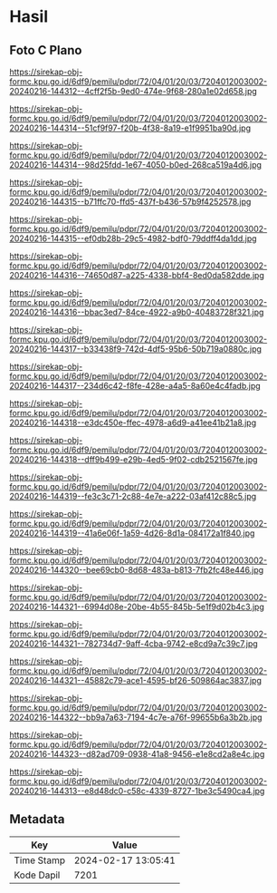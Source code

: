 # Hasil

## Foto C Plano

https://sirekap-obj-formc.kpu.go.id/6df9/pemilu/pdpr/72/04/01/20/03/7204012003002-20240216-144312--4cff2f5b-9ed0-474e-9f68-280a1e02d658.jpg

https://sirekap-obj-formc.kpu.go.id/6df9/pemilu/pdpr/72/04/01/20/03/7204012003002-20240216-144314--51cf9f97-f20b-4f38-8a19-e1f9951ba90d.jpg

https://sirekap-obj-formc.kpu.go.id/6df9/pemilu/pdpr/72/04/01/20/03/7204012003002-20240216-144314--98d25fdd-1e67-4050-b0ed-268ca519a4d6.jpg

https://sirekap-obj-formc.kpu.go.id/6df9/pemilu/pdpr/72/04/01/20/03/7204012003002-20240216-144315--b71ffc70-ffd5-437f-b436-57b9f4252578.jpg

https://sirekap-obj-formc.kpu.go.id/6df9/pemilu/pdpr/72/04/01/20/03/7204012003002-20240216-144315--ef0db28b-29c5-4982-bdf0-79ddff4da1dd.jpg

https://sirekap-obj-formc.kpu.go.id/6df9/pemilu/pdpr/72/04/01/20/03/7204012003002-20240216-144316--74650d87-a225-4338-bbf4-8ed0da582dde.jpg

https://sirekap-obj-formc.kpu.go.id/6df9/pemilu/pdpr/72/04/01/20/03/7204012003002-20240216-144316--bbac3ed7-84ce-4922-a9b0-40483728f321.jpg

https://sirekap-obj-formc.kpu.go.id/6df9/pemilu/pdpr/72/04/01/20/03/7204012003002-20240216-144317--b33438f9-742d-4df5-95b6-50b719a0880c.jpg

https://sirekap-obj-formc.kpu.go.id/6df9/pemilu/pdpr/72/04/01/20/03/7204012003002-20240216-144317--234d6c42-f8fe-428e-a4a5-8a60e4c4fadb.jpg

https://sirekap-obj-formc.kpu.go.id/6df9/pemilu/pdpr/72/04/01/20/03/7204012003002-20240216-144318--e3dc450e-ffec-4978-a6d9-a41ee41b21a8.jpg

https://sirekap-obj-formc.kpu.go.id/6df9/pemilu/pdpr/72/04/01/20/03/7204012003002-20240216-144318--dff9b499-e29b-4ed5-9f02-cdb2521567fe.jpg

https://sirekap-obj-formc.kpu.go.id/6df9/pemilu/pdpr/72/04/01/20/03/7204012003002-20240216-144319--fe3c3c71-2c88-4e7e-a222-03af412c88c5.jpg

https://sirekap-obj-formc.kpu.go.id/6df9/pemilu/pdpr/72/04/01/20/03/7204012003002-20240216-144319--41a6e06f-1a59-4d26-8d1a-084172a1f840.jpg

https://sirekap-obj-formc.kpu.go.id/6df9/pemilu/pdpr/72/04/01/20/03/7204012003002-20240216-144320--bee69cb0-8d68-483a-b813-7fb2fc48e446.jpg

https://sirekap-obj-formc.kpu.go.id/6df9/pemilu/pdpr/72/04/01/20/03/7204012003002-20240216-144321--6994d08e-20be-4b55-845b-5e1f9d02b4c3.jpg

https://sirekap-obj-formc.kpu.go.id/6df9/pemilu/pdpr/72/04/01/20/03/7204012003002-20240216-144321--782734d7-9aff-4cba-9742-e8cd9a7c39c7.jpg

https://sirekap-obj-formc.kpu.go.id/6df9/pemilu/pdpr/72/04/01/20/03/7204012003002-20240216-144321--45882c79-ace1-4595-bf26-509864ac3837.jpg

https://sirekap-obj-formc.kpu.go.id/6df9/pemilu/pdpr/72/04/01/20/03/7204012003002-20240216-144322--bb9a7a63-7194-4c7e-a76f-99655b6a3b2b.jpg

https://sirekap-obj-formc.kpu.go.id/6df9/pemilu/pdpr/72/04/01/20/03/7204012003002-20240216-144323--d82ad709-0938-41a8-9456-e1e8cd2a8e4c.jpg

https://sirekap-obj-formc.kpu.go.id/6df9/pemilu/pdpr/72/04/01/20/03/7204012003002-20240216-144313--e8d48dc0-c58c-4339-8727-1be3c5490ca4.jpg


## Metadata

| Key        | Value               |
| ---------- | ------------------- |
| Time Stamp | 2024-02-17 13:05:41 |
| Kode Dapil | 7201                |




